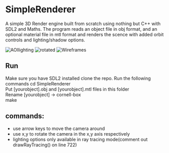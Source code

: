 # SimpleRenderer
A simple 3D Render engine built from scratch using nothing but C++ with SDL2 and Maths.
The program reads an object file in obj format, and an optional material file in mtl format and renders the scence with added orbit controls and lighting/shadow options.

![AOIlighting](https://firebasestorage.googleapis.com/v0/b/simplerenderer.appspot.com/o/AOIighting.png?alt=media&token=19fc1f8f-5529-4964-b551-0f676f756839)
![rotated](https://firebasestorage.googleapis.com/v0/b/simplerenderer.appspot.com/o/lightingrotated.png?alt=media&token=e45f882e-c917-42e1-9f2e-1b6f488f299b)
![Wireframes](https://firebasestorage.googleapis.com/v0/b/simplerenderer.appspot.com/o/Wireframes.png?alt=media&token=e4c7e00e-936d-4c97-856c-67a79fc41efb)

## Run
Make sure you have SDL2 installed
clone the repo. Run the following commands
   cd SimpleRenderer <br/>
   Put [yourobject].obj and [yourobject].mtl files in this folder <br/>
   Rename [yourobject] -> cornell-box <br/>
   make

## commands:
  - use arrow keys to move the camera around
  - use x,y to rotate the camera in the x,y axis respectively 
  - lighting options only available in ray tracing mode(comment out drawRayTracing() on line 722)
